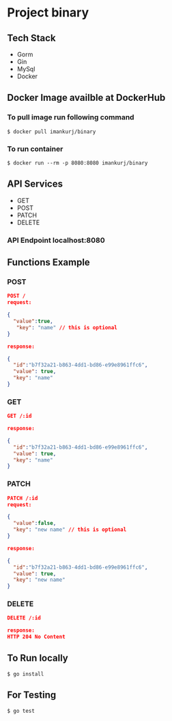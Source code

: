 # Project binary

## Tech Stack

- Gorm
- Gin
- MySql
- Docker

## Docker Image availble at DockerHub

### To pull image run following command

`$ docker pull imankurj/binary`

### To run container

`$ docker run --rm -p 8080:8080 imankurj/binary`

## API Services

- GET
- POST
- PATCH
- DELETE

### API Endpoint localhost:8080

## Functions Example

### POST

``` json
POST /
request:

{
  "value":true,
   "key": "name" // this is optional
}

response:

{
  "id":"b7f32a21-b863-4dd1-bd86-e99e8961ffc6",
  "value": true,
  "key": "name"
}
```

### GET

``` json
GET /:id

response:

{
  "id":"b7f32a21-b863-4dd1-bd86-e99e8961ffc6",
  "value": true,
  "key": "name"
}
```

### PATCH

``` json
PATCH /:id
request:

{
  "value":false,
  "key": "new name" // this is optional
}

response:

{
  "id":"b7f32a21-b863-4dd1-bd86-e99e8961ffc6",
  "value": true,
  "key": "new name"
}
```

### DELETE

``` json
DELETE /:id

response:
HTTP 204 No Content
```

## To Run locally

`$ go install`

## For Testing

`$ go test`
